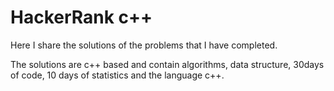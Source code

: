 # HackerRank c++
Here I share the solutions of the problems that I have completed.

The solutions are c++ based and contain algorithms, data structure, 30days of code, 10 days of statistics and the language c++.
